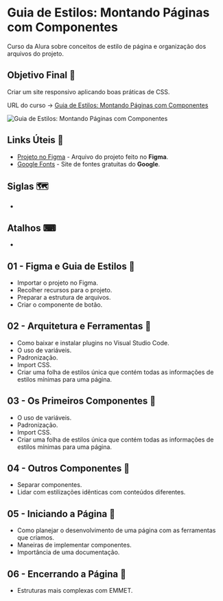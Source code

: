 # Guia de Estilos: Montando Páginas com Componentes

Curso da Alura sobre conceitos de estilo de página e organização dos arquivos do projeto.

## Objetivo Final &#x1F3AF;

Criar um site responsivo aplicando boas práticas de CSS.

URL do curso -> [Guia de Estilos: Montando Páginas com Componentes](https://cursos.alura.com.br/course/guia-estilos-paginas-componentes)

![Guia de Estilos: Montando Páginas com Componentes](https://www.alura.com.br/assets/api/share/curso-guia-estilos-paginas-componentes.png)

## Links Úteis &#x1F517;
* [Projeto no Figma](https://caelum-online-public.s3.amazonaws.com/1808-guia-de-estilos/01/Aula1-Styleguides.fig) - Arquivo do projeto feito no **Figma**.
* [Google Fonts](https://fonts.google.com/) - Site de fontes gratuitas do **Google**.

## Siglas &#x1F5FA;
*

## Atalhos &#x2328;
*

## 01 - Figma e Guia de Estilos &#x1F516;
* Importar o projeto no Figma.
* Recolher recursos para o projeto.
* Preparar a estrutura de arquivos.
* Criar o componente de botão.

## 02 - Arquitetura e Ferramentas &#x1F516;
* Como baixar e instalar plugins no Visual Studio Code.
* O uso de variáveis.
* Padronização.
* Import CSS.
* Criar uma folha de estilos única que contém todas as informações de estilos mínimas para uma página.

## 03 - Os Primeiros Componentes &#x1F516;
* O uso de variáveis.
* Padronização.
* Import CSS.
* Criar uma folha de estilos única que contém todas as informações de estilos mínimas para uma página.

## 04 - Outros Componentes &#x1F516;
* Separar componentes.
* Lidar com estilizações idênticas com conteúdos diferentes.

## 05 - Iniciando a Página &#x1F516;
* Como planejar o desenvolvimento de uma página com as ferramentas que criamos.
* Maneiras de implementar componentes.
* Importância de uma documentação.

## 06 - Encerrando a Página &#x1F516;
* Estruturas mais complexas com EMMET.